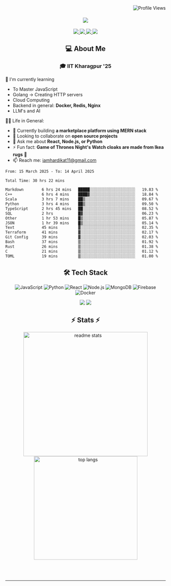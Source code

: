 <img align="right" src="https://komarev.com/ghpvc/?username=hs094&color=blue" alt="Profile Views" />

<h1 align="center">
  <img src="https://readme-typing-svg.herokuapp.com?font=Righteous&size=35&duration=4000&color=2AA889&center=true&vCenter=true&width=500&lines=Hi+There!+👋;I'm+Hardik+Soni+💻;" />
</h1>
<div align="center"> 
  <a href="mailto:iamhardikat11@gmail.com">
    <img src="https://img.shields.io/badge/Gmail-333333?style=for-the-badge&logo=gmail&logoColor=red" />
  </a>
  <a href="https://www.linkedin.com/in/hardik-soni-498271141/" target="_blank">
    <img src="https://img.shields.io/badge/LinkedIn-0077B5?style=for-the-badge&logo=linkedin&logoColor=white" target="_blank" />
  </a>
  <a href="https://hs094-portfolio.netlify.app/" target="_blank">
     <img src="https://img.shields.io/badge/Portfolio-FF5722?style=for-the-badge&logo=todoist&logoColor=white" target="_blank" /> 
  </a>
  <a href="https://www.instagram.com/hardik.s.094/" target="_blank"> 
    <img src="https://img.shields.io/badge/Instagram-E4405F?style=for-the-badge&logo=instagram&logoColor=white)" target="_blank" />
  </a>
</div>

<h2 align="center"> 💻 About Me</h2>
<h3 align="center">🎓 IIT Kharagpur '25</h3>

🌱 I'm currently learning
- To Master JavaScript
- Golang -> Creating HTTP servers
- Cloud Computing
- Backend in general: **Docker, Redis, Nginx**
- LLM's and AI

👍🏻 Life in General:
- 🔭 Currently building **a marketplace platform using MERN stack**
- 👯 Looking to collaborate on **open source projects**
- 💬 Ask me about **React, Node.js, or Python**
- ⚡ Fun fact: **Game of Thrones Night's Watch cloaks are made from Ikea rugs** 🧥
- 📫 Reach me: [iamhardikat11@gmail.com](mailto:iamhardikat11@gmail.com)

<!--START_SECTION:waka-->

```txt
From: 15 March 2025 - To: 14 April 2025

Total Time: 30 hrs 22 mins

Markdown        6 hrs 24 mins   █████░░░░░░░░░░░░░░░░░░░░   19.83 %
C++             6 hrs 4 mins    ████▓░░░░░░░░░░░░░░░░░░░░   18.84 %
Scala           3 hrs 7 mins    ██▒░░░░░░░░░░░░░░░░░░░░░░   09.67 %
Python          3 hrs 4 mins    ██▒░░░░░░░░░░░░░░░░░░░░░░   09.50 %
TypeScript      2 hrs 45 mins   ██░░░░░░░░░░░░░░░░░░░░░░░   08.52 %
SQL             2 hrs           █▓░░░░░░░░░░░░░░░░░░░░░░░   06.23 %
Other           1 hr 53 mins    █▒░░░░░░░░░░░░░░░░░░░░░░░   05.87 %
JSON            1 hr 39 mins    █▒░░░░░░░░░░░░░░░░░░░░░░░   05.14 %
Text            45 mins         ▓░░░░░░░░░░░░░░░░░░░░░░░░   02.35 %
Terraform       41 mins         ▓░░░░░░░░░░░░░░░░░░░░░░░░   02.17 %
Git Config      39 mins         ▓░░░░░░░░░░░░░░░░░░░░░░░░   02.03 %
Bash            37 mins         ▒░░░░░░░░░░░░░░░░░░░░░░░░   01.92 %
Rust            26 mins         ▒░░░░░░░░░░░░░░░░░░░░░░░░   01.38 %
C               21 mins         ▒░░░░░░░░░░░░░░░░░░░░░░░░   01.12 %
TOML            19 mins         ▒░░░░░░░░░░░░░░░░░░░░░░░░   01.00 %
```

<!--END_SECTION:waka-->

<h2 align="center">🛠 Tech Stack</h2> 

<div align="center">
  
  ![JavaScript](https://img.shields.io/badge/-JavaScript-F7DF1E?style=flat-square&logo=javascript&logoColor=black)
  ![Python](https://img.shields.io/badge/-Python-3776AB?style=flat-square&logo=python&logoColor=white)
  ![React](https://img.shields.io/badge/-React-61DAFB?style=flat-square&logo=react&logoColor=black)
  ![Node.js](https://img.shields.io/badge/-Node.js-339933?style=flat-square&logo=node.js&logoColor=white)
  ![MongoDB](https://img.shields.io/badge/-MongoDB-47A248?style=flat-square&logo=mongodb&logoColor=white)
  ![Firebase](https://img.shields.io/badge/-Firebase-FFCA28?style=flat-square&logo=firebase&logoColor=black)
  ![Docker](https://img.shields.io/badge/-Docker-2496ED?style=flat-square&logo=docker&logoColor=white)
  
  <img src="https://skillicons.dev/icons?i=react,bootstrap,mui,html,css,vscode,github,figma,tailwind,git,r" />
  <img src="https://skillicons.dev/icons?i=nodejs,python,javascript,typescript,express,firebase,mongodb,c,java,nextjs,mysql,flask" /><br>
</div>

<h2 align="center">⚡ Stats ⚡</h2>

<div align="center">
  <img width=390 src="https://github-readme-stats-salesp07.vercel.app/api?username=hs094&count_private=true&show_icons=true&theme=react&rank_icon=github&border_radius=10" alt="readme stats" />
  <br/>
  <img width=325 align="center" src="https://github-readme-stats-salesp07.vercel.app/api/top-langs/?username=hs094&hide=HTML&langs_count=8&layout=compact&theme=react&border_radius=10&size_weight=0.5&count_weight=0.5&exclude_repo=github-readme-stats" alt="top langs" />
</div>
<br>
<br/><br/>
<hr/>
<br/>
